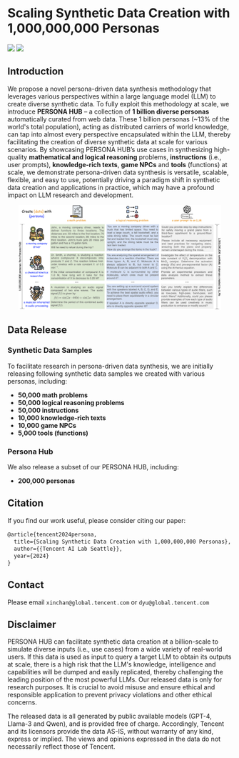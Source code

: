 # Scaling Synthetic Data Creation with 1,000,000,000 Personas
<a href="PersonaHub.pdf"><img src="https://img.shields.io/badge/Paper-arXiv-red?style=for-the-badge" height=22.5></a>  <a href="https://huggingface.co/datasets/proj-persona/PersonaHub"><img src="https://img.shields.io/badge/Hugging-Face-yellow?style=for-the-badge" height=22.5></a>

## Introduction
We propose a novel persona-driven data synthesis methodology that leverages various perspectives within a large language model (LLM) to create diverse synthetic data. To fully exploit this methodology at scale, we introduce **PERSONA HUB** – a collection of **1 billion diverse personas** automatically curated from web data. These 1 billion personas (~13% of the world's total population), acting as distributed carriers of world knowledge, can tap into almost every perspective encapsulated within the LLM, thereby facilitating the creation of diverse synthetic data at scale for various scenarios. By showcasing PERSONA HUB’s use cases in synthesizing high-quality **mathematical and logical reasoning** problems, **instructions** (i.e., user prompts), **knowledge-rich texts**, **game NPCs** and **tools** (functions) at scale, we demonstrate persona-driven data synthesis is versatile, scalable, flexible, and easy to use, potentially driving a paradigm shift in synthetic data creation and applications in practice, which may have a profound impact on LLM research and development.

<div align="center">
<img src="./assets/persona_overview.png" width="90%">
</div>


## Data Release
### Synthetic Data Samples
To facilitate research in persona-driven data synthesis, we are initially releasing following synthetic data samples we created with various personas, including:
* **50,000 math problems**
* **50,000 logical reasoning problems**
* **50,000 instructions**
* **10,000 knowledge-rich texts**
* **10,000 game NPCs**
* **5,000 tools (functions)**

### Persona Hub
We also release a subset of our PERSONA HUB, including:
* **200,000 personas**

## Citation
If you find our work useful, please consider citing our paper:
```
@article{tencent2024persona,
  title={Scaling Synthetic Data Creation with 1,000,000,000 Personas},
  author={{Tencent AI Lab Seattle}},
  year={2024}
}
```

## Contact
Please email `xinchan@global.tencent.com` or `dyu@global.tencent.com`

## Disclaimer
PERSONA HUB can facilitate synthetic data creation at a billion-scale to simulate diverse inputs (i.e., use cases) from a wide variety of real-world users. If this data is used as input to query a target LLM to obtain its outputs at scale, there is a high risk that the LLM's knowledge, intelligence and capabilities will be dumped and easily replicated, thereby challenging the leading position of the most powerful LLMs. Our released data is only for research purposes. It is crucial to avoid misuse and ensure ethical and responsible application to prevent privacy violations and other ethical concerns.

The released data is all generated by public available models (GPT-4, Llama-3 and Qwen), and is provided free of charge. Accordingly, Tencent and its licensors provide the data AS-IS, without warranty of any kind, express or implied. The views and opinions expressed in the data do not necessarily reflect those of Tencent.
